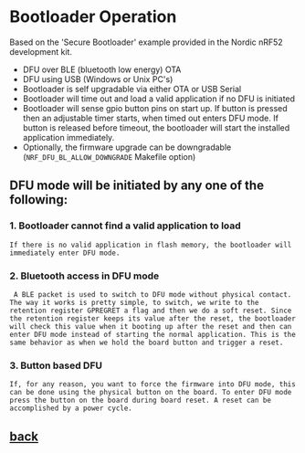# Bootloader Operation
 Based on the 'Secure Bootloader' example provided in the Nordic nRF52 development kit. 
- DFU over BLE (bluetooth low energy) OTA 
- DFU using USB (Windows or Unix PC's)
- Bootloader is self upgradable via either OTA or USB Serial
- Bootloader will time out and load a valid application if no DFU is initiated 
- Bootloader will sense gpio button pins on start up.
  If button is pressed then an adjustable timer starts, when timed out enters DFU mode. 
  If button is released before timeout, the bootloader will start the installed application immediately.
- Optionally, the firmware upgrade can be downgradable (`NRF_DFU_BL_ALLOW_DOWNGRADE` Makefile option)

## DFU mode will be initiated by any one of the following:
  ### 1. Bootloader cannot find a valid application to load
    If there is no valid application in flash memory, the bootloader will immediately enter DFU mode.
  ### 2. Bluetooth access in DFU mode
     A BLE packet is used to switch to DFU mode without physical contact. The way it works is pretty simple, to switch, we write to the retention register GPREGRET a flag and then we do a soft reset. Since the retention register keeps its value after the reset, the bootloader will check this value when it booting up after the reset and then can enter DFU mode instead of starting the normal application. This is the same behavior as when we hold the board button and trigger a reset.
  ### 3. Button based DFU 
    If, for any reason, you want to force the firmware into DFU mode, this can be done using the physical button on the board. To enter DFU mode press the button on the board during board reset. A reset can be accomplished by a power cycle. 




## [back](../README.md)